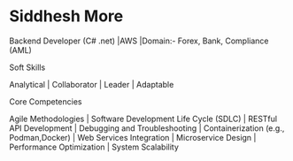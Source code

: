 # Siddhesh More
Backend Developer (C# .net) |AWS |Domain:- Forex, Bank, Compliance (AML)



Soft Skills

Analytical | Collaborator | Leader | Adaptable


Core Competencies  
 
Agile Methodologies  | Software Development Life Cycle (SDLC) | RESTful API Development | Debugging and Troubleshooting | 
Containerization (e.g., Podman,Docker) | Web Services Integration | Microservice Design | Performance Optimization | System Scalability

